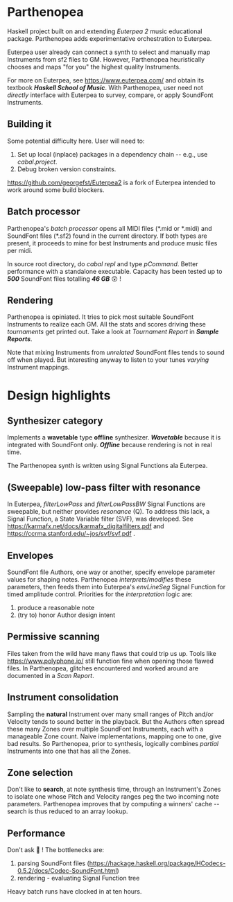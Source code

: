 # Parthenopea
Haskell project built on and extending *Euterpea 2* music educational package. Parthenopea adds experimentative orchestration to Euterpea.

Euterpea user already can connect a synth to select and manually map Instruments from sf2 files to GM. However, Parthenopea heuristically chooses and maps "for you" the highest quality Instruments.

For more on Euterpea, see https://www.euterpea.com/ and obtain its textbook ***Haskell School of Music***. With Parthenopea, user need not *directly* interface with Euterpea to survey, compare, or apply SoundFont Instruments.

## Building it
Some potential difficulty here. User will need to:
1. Set up local (inplace) packages in a dependency chain -- e.g., use *cabal.project*.
2. Debug broken version constraints.

https://github.com/georgefst/Euterpea2 is a fork of Euterpea intended to work around some build blockers.

## Batch processor
Parthenopea's *batch processor* opens all MIDI files (\*.mid or \*.midi) and SoundFont files (\*.sf2) found in the current directory. If both types are present, it proceeds to mine for best Instruments and produce music files per midi. 

In source root directory, do *cabal repl* and type *pCommand*. Better performance with a standalone executable. Capacity has been tested up to ***500*** SoundFont files totalling ***46 GB*** :astonished: !

## Rendering
Parthenopea is opiniated. It tries to pick most suitable SoundFont Instruments to realize each GM. All the stats and scores driving these *tournaments* get printed out. Take a look at *Tournament Report* in ***Sample Reports***.

Note that mixing Instruments from *unrelated* SoundFont files tends to sound off when played. But interesting anyway to listen to your tunes *varying* Instrument mappings.

# Design highlights

## Synthesizer category
Implements a **wavetable** type **offline**  synthesizer. ***Wavetable*** because it is integrated with SoundFont only. ***Offline*** because rendering is not in real time.

The Parthenopea synth is written using Signal Functions ala Euterpea. 

## (Sweepable) low-pass filter **with resonance**
In Euterpea, *filterLowPass* and *filterLowPassBW* Signal Functions are sweepable, but neither provides *resonance* (Q). To address this lack, a Signal Function, a State Variable filter (SVF), was developed. See https://karmafx.net/docs/karmafx_digitalfilters.pdf and https://ccrma.stanford.edu/~jos/svf/svf.pdf .

## Envelopes
SoundFont file Authors, one way or another, specify envelope parameter values for shaping notes. Parthenopea *interprets/modifies* these parameters, then feeds them into Euterpea's *envLineSeg* Signal Function for timed amplitude control. Priorities for the *interpretation* logic are:
1. produce a reasonable note
2. (try to) honor Author design intent

## Permissive scanning
Files taken from the wild have many flaws that could trip us up. Tools like https://www.polyphone.io/ still function fine when opening those flawed files. In Parthenopea, glitches encountered and worked around are documented in a *Scan Report*.

## Instrument consolidation
Sampling the **natural** Instrument over many small ranges of Pitch and/or Velocity tends to sound better in the playback. But the Authors often spread these many Zones over multiple SoundFont Instruments, each with a manageable Zone count. Naive implementations, mapping one to one, give bad results. So Parthenopea, prior to synthesis, logically combines *partial* Instruments into one that has all the Zones. 

## Zone selection
Don't like to **search**, at note synthesis time, through an Instrument's Zones to isolate one whose Pitch and Velocity ranges peg the two incoming note parameters. Parthenopea improves that by computing a winners' cache -- search is thus reduced to an array lookup.

## Performance
Don't ask :slightly_frowning_face: ! The bottlenecks are:
1. parsing SoundFont files (https://hackage.haskell.org/package/HCodecs-0.5.2/docs/Codec-SoundFont.html)
2. rendering - evaluating Signal Function tree

Heavy batch runs have clocked in at ten hours.
